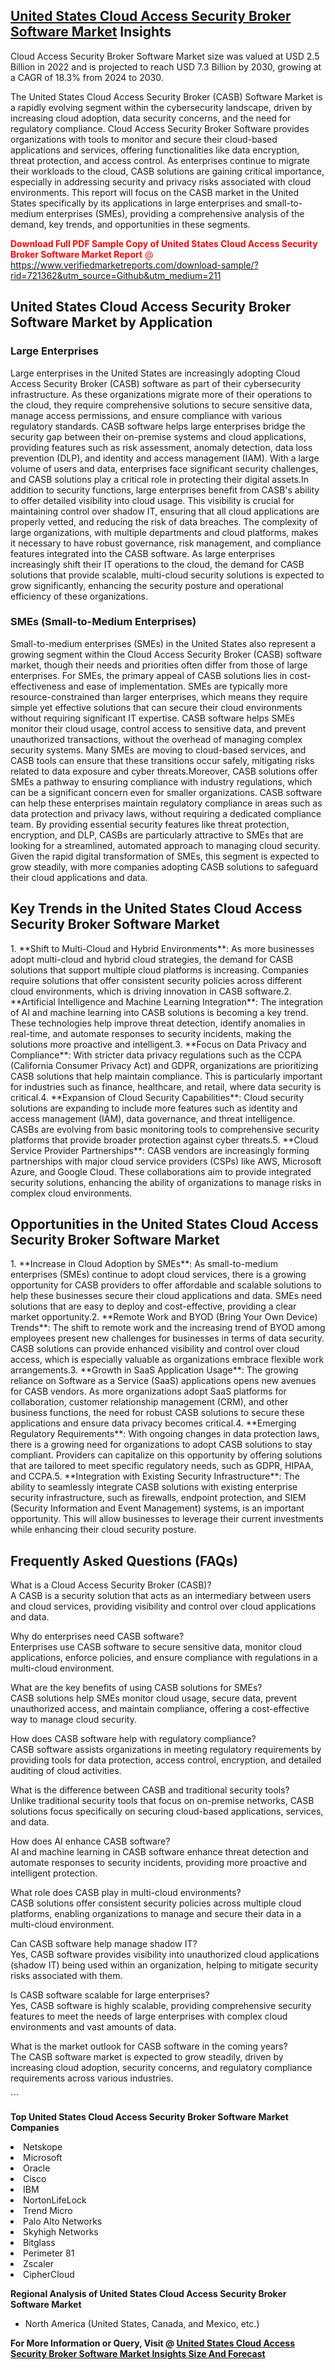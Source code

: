 <h2><a href="https://www.verifiedmarketreports.com/download-sample/?rid=721362&amp;utm_source=Github&amp;utm_medium=211" target="_blank">United States Cloud Access Security Broker Software Market</a> Insights</h2><p>Cloud Access Security Broker Software Market size was valued at USD 2.5 Billion in 2022 and is projected to reach USD 7.3 Billion by 2030, growing at a CAGR of 18.3% from 2024 to 2030.</p><p><p>The United States Cloud Access Security Broker (CASB) Software Market is a rapidly evolving segment within the cybersecurity landscape, driven by increasing cloud adoption, data security concerns, and the need for regulatory compliance. Cloud Access Security Broker Software provides organizations with tools to monitor and secure their cloud-based applications and services, offering functionalities like data encryption, threat protection, and access control. As enterprises continue to migrate their workloads to the cloud, CASB solutions are gaining critical importance, especially in addressing security and privacy risks associated with cloud environments. This report will focus on the CASB market in the United States specifically by its applications in large enterprises and small-to-medium enterprises (SMEs), providing a comprehensive analysis of the demand, key trends, and opportunities in these segments. <p><span class=""><span style="color: #ff0000;"><strong>Download Full PDF Sample Copy of United States Cloud Access Security Broker Software Market Report</strong> @ </span><a href="https://www.verifiedmarketreports.com/download-sample/?rid=721362&amp;utm_source=Github&amp;utm_medium=211" target="_blank">https://www.verifiedmarketreports.com/download-sample/?rid=721362&amp;utm_source=Github&amp;utm_medium=211</a></span></p></p><h2>United States Cloud Access Security Broker Software Market by Application</h2><h3>Large Enterprises</h3><p>Large enterprises in the United States are increasingly adopting Cloud Access Security Broker (CASB) software as part of their cybersecurity infrastructure. As these organizations migrate more of their operations to the cloud, they require comprehensive solutions to secure sensitive data, manage access permissions, and ensure compliance with various regulatory standards. CASB software helps large enterprises bridge the security gap between their on-premise systems and cloud applications, providing features such as risk assessment, anomaly detection, data loss prevention (DLP), and identity and access management (IAM). With a large volume of users and data, enterprises face significant security challenges, and CASB solutions play a critical role in protecting their digital assets.In addition to security functions, large enterprises benefit from CASB's ability to offer detailed visibility into cloud usage. This visibility is crucial for maintaining control over shadow IT, ensuring that all cloud applications are properly vetted, and reducing the risk of data breaches. The complexity of large organizations, with multiple departments and cloud platforms, makes it necessary to have robust governance, risk management, and compliance features integrated into the CASB software. As large enterprises increasingly shift their IT operations to the cloud, the demand for CASB solutions that provide scalable, multi-cloud security solutions is expected to grow significantly, enhancing the security posture and operational efficiency of these organizations.</p><h3>SMEs (Small-to-Medium Enterprises)</h3><p>Small-to-medium enterprises (SMEs) in the United States also represent a growing segment within the Cloud Access Security Broker (CASB) software market, though their needs and priorities often differ from those of large enterprises. For SMEs, the primary appeal of CASB solutions lies in cost-effectiveness and ease of implementation. SMEs are typically more resource-constrained than larger enterprises, which means they require simple yet effective solutions that can secure their cloud environments without requiring significant IT expertise. CASB software helps SMEs monitor their cloud usage, control access to sensitive data, and prevent unauthorized transactions, without the overhead of managing complex security systems. Many SMEs are moving to cloud-based services, and CASB tools can ensure that these transitions occur safely, mitigating risks related to data exposure and cyber threats.Moreover, CASB solutions offer SMEs a pathway to ensuring compliance with industry regulations, which can be a significant concern even for smaller organizations. CASB software can help these enterprises maintain regulatory compliance in areas such as data protection and privacy laws, without requiring a dedicated compliance team. By providing essential security features like threat protection, encryption, and DLP, CASBs are particularly attractive to SMEs that are looking for a streamlined, automated approach to managing cloud security. Given the rapid digital transformation of SMEs, this segment is expected to grow steadily, with more companies adopting CASB solutions to safeguard their cloud applications and data.</p><h2>Key Trends in the United States Cloud Access Security Broker Software Market</h2><p>1. **Shift to Multi-Cloud and Hybrid Environments**: As more businesses adopt multi-cloud and hybrid cloud strategies, the demand for CASB solutions that support multiple cloud platforms is increasing. Companies require solutions that offer consistent security policies across different cloud environments, which is driving innovation in CASB software.2. **Artificial Intelligence and Machine Learning Integration**: The integration of AI and machine learning into CASB solutions is becoming a key trend. These technologies help improve threat detection, identify anomalies in real-time, and automate responses to security incidents, making the solutions more proactive and intelligent.3. **Focus on Data Privacy and Compliance**: With stricter data privacy regulations such as the CCPA (California Consumer Privacy Act) and GDPR, organizations are prioritizing CASB solutions that help maintain compliance. This is particularly important for industries such as finance, healthcare, and retail, where data security is critical.4. **Expansion of Cloud Security Capabilities**: Cloud security solutions are expanding to include more features such as identity and access management (IAM), data governance, and threat intelligence. CASBs are evolving from basic monitoring tools to comprehensive security platforms that provide broader protection against cyber threats.5. **Cloud Service Provider Partnerships**: CASB vendors are increasingly forming partnerships with major cloud service providers (CSPs) like AWS, Microsoft Azure, and Google Cloud. These collaborations aim to provide integrated security solutions, enhancing the ability of organizations to manage risks in complex cloud environments.</p><h2>Opportunities in the United States Cloud Access Security Broker Software Market</h2><p>1. **Increase in Cloud Adoption by SMEs**: As small-to-medium enterprises (SMEs) continue to adopt cloud services, there is a growing opportunity for CASB providers to offer affordable and scalable solutions to help these businesses secure their cloud applications and data. SMEs need solutions that are easy to deploy and cost-effective, providing a clear market opportunity.2. **Remote Work and BYOD (Bring Your Own Device) Trends**: The shift to remote work and the increasing trend of BYOD among employees present new challenges for businesses in terms of data security. CASB solutions can provide enhanced visibility and control over cloud access, which is especially valuable as organizations embrace flexible work arrangements.3. **Growth in SaaS Application Usage**: The growing reliance on Software as a Service (SaaS) applications opens new avenues for CASB vendors. As more organizations adopt SaaS platforms for collaboration, customer relationship management (CRM), and other business functions, the need for robust CASB solutions to secure these applications and ensure data privacy becomes critical.4. **Emerging Regulatory Requirements**: With ongoing changes in data protection laws, there is a growing need for organizations to adopt CASB solutions to stay compliant. Providers can capitalize on this opportunity by offering solutions that are tailored to meet specific regulatory needs, such as GDPR, HIPAA, and CCPA.5. **Integration with Existing Security Infrastructure**: The ability to seamlessly integrate CASB solutions with existing enterprise security infrastructure, such as firewalls, endpoint protection, and SIEM (Security Information and Event Management) systems, is an important opportunity. This will allow businesses to leverage their current investments while enhancing their cloud security posture.</p><h2>Frequently Asked Questions (FAQs)</h2><p>What is a Cloud Access Security Broker (CASB)?<br/> A CASB is a security solution that acts as an intermediary between users and cloud services, providing visibility and control over cloud applications and data.</p><p>Why do enterprises need CASB software?<br/> Enterprises use CASB software to secure sensitive data, monitor cloud applications, enforce policies, and ensure compliance with regulations in a multi-cloud environment.</p><p>What are the key benefits of using CASB solutions for SMEs?<br/> CASB solutions help SMEs monitor cloud usage, secure data, prevent unauthorized access, and maintain compliance, offering a cost-effective way to manage cloud security.</p><p>How does CASB software help with regulatory compliance?<br/> CASB software assists organizations in meeting regulatory requirements by providing tools for data protection, access control, encryption, and detailed auditing of cloud activities.</p><p>What is the difference between CASB and traditional security tools?<br/> Unlike traditional security tools that focus on on-premise networks, CASB solutions focus specifically on securing cloud-based applications, services, and data.</p><p>How does AI enhance CASB software?<br/> AI and machine learning in CASB software enhance threat detection and automate responses to security incidents, providing more proactive and intelligent protection.</p><p>What role does CASB play in multi-cloud environments?<br/> CASB solutions offer consistent security policies across multiple cloud platforms, enabling organizations to manage and secure their data in a multi-cloud environment.</p><p>Can CASB software help manage shadow IT?<br/> Yes, CASB software provides visibility into unauthorized cloud applications (shadow IT) being used within an organization, helping to mitigate security risks associated with them.</p><p>Is CASB software scalable for large enterprises?<br/> Yes, CASB software is highly scalable, providing comprehensive security features to meet the needs of large enterprises with complex cloud environments and vast amounts of data.</p><p>What is the market outlook for CASB software in the coming years?<br/> The CASB software market is expected to grow steadily, driven by increasing cloud adoption, security concerns, and regulatory compliance requirements across various industries.</p>```</p><p><strong>Top United States Cloud Access Security Broker Software Market Companies</strong></p><div data-test-id=""><p><li>Netskope</li><li> Microsoft</li><li> Oracle</li><li> Cisco</li><li> IBM</li><li> NortonLifeLock</li><li> Trend Micro</li><li> Palo Alto Networks</li><li> Skyhigh Networks</li><li> Bitglass</li><li> Perimeter 81</li><li> Zscaler</li><li> CipherCloud</li></p><div><strong>Regional Analysis of&nbsp;United States Cloud Access Security Broker Software Market</strong></div><ul><li dir="ltr"><p dir="ltr">North America&nbsp;(United States, Canada, and Mexico, etc.)</p></li></ul><p><strong>For More Information or Query, Visit @&nbsp;</strong><strong><a href="https://www.verifiedmarketreports.com/product/cloud-access-security-broker-software-market/?utm_source=Github&amp;utm_medium=211" target="_blank">United States Cloud Access Security Broker Software Market Insights Size And Forecast</a></strong></p></div>
